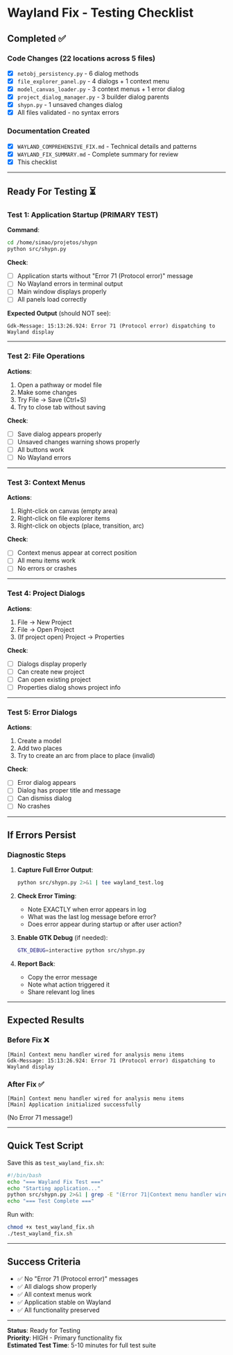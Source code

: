 # Wayland Fix - Testing Checklist

## Completed ✅

### Code Changes (22 locations across 5 files)

- [x] `netobj_persistency.py` - 6 dialog methods
- [x] `file_explorer_panel.py` - 4 dialogs + 1 context menu
- [x] `model_canvas_loader.py` - 3 context menus + 1 error dialog
- [x] `project_dialog_manager.py` - 3 builder dialog parents
- [x] `shypn.py` - 1 unsaved changes dialog
- [x] All files validated - no syntax errors

### Documentation Created

- [x] `WAYLAND_COMPREHENSIVE_FIX.md` - Technical details and patterns
- [x] `WAYLAND_FIX_SUMMARY.md` - Complete summary for review
- [x] This checklist

---

## Ready For Testing ⏳

### Test 1: Application Startup (PRIMARY TEST)

**Command**:
```bash
cd /home/simao/projetos/shypn
python src/shypn.py
```

**Check**:
- [ ] Application starts without "Error 71 (Protocol error)" message
- [ ] No Wayland errors in terminal output
- [ ] Main window displays properly
- [ ] All panels load correctly

**Expected Output** (should NOT see):
```
Gdk-Message: 15:13:26.924: Error 71 (Protocol error) dispatching to Wayland display
```

---

### Test 2: File Operations

**Actions**:
1. Open a pathway or model file
2. Make some changes
3. Try File → Save (Ctrl+S)
4. Try to close tab without saving

**Check**:
- [ ] Save dialog appears properly
- [ ] Unsaved changes warning shows properly
- [ ] All buttons work
- [ ] No Wayland errors

---

### Test 3: Context Menus

**Actions**:
1. Right-click on canvas (empty area)
2. Right-click on file explorer items
3. Right-click on objects (place, transition, arc)

**Check**:
- [ ] Context menus appear at correct position
- [ ] All menu items work
- [ ] No errors or crashes

---

### Test 4: Project Dialogs

**Actions**:
1. File → New Project
2. File → Open Project
3. (If project open) Project → Properties

**Check**:
- [ ] Dialogs display properly
- [ ] Can create new project
- [ ] Can open existing project
- [ ] Properties dialog shows project info

---

### Test 5: Error Dialogs

**Actions**:
1. Create a model
2. Add two places
3. Try to create an arc from place to place (invalid)

**Check**:
- [ ] Error dialog appears
- [ ] Dialog has proper title and message
- [ ] Can dismiss dialog
- [ ] No crashes

---

## If Errors Persist

### Diagnostic Steps

1. **Capture Full Error Output**:
   ```bash
   python src/shypn.py 2>&1 | tee wayland_test.log
   ```

2. **Check Error Timing**:
   - Note EXACTLY when error appears in log
   - What was the last log message before error?
   - Does error appear during startup or after user action?

3. **Enable GTK Debug** (if needed):
   ```bash
   GTK_DEBUG=interactive python src/shypn.py
   ```

4. **Report Back**:
   - Copy the error message
   - Note what action triggered it
   - Share relevant log lines

---

## Expected Results

### Before Fix ❌
```
[Main] Context menu handler wired for analysis menu items
Gdk-Message: 15:13:26.924: Error 71 (Protocol error) dispatching to Wayland display
```

### After Fix ✅
```
[Main] Context menu handler wired for analysis menu items
[Main] Application initialized successfully
```
(No Error 71 message!)

---

## Quick Test Script

Save this as `test_wayland_fix.sh`:
```bash
#!/bin/bash
echo "=== Wayland Fix Test ==="
echo "Starting application..."
python src/shypn.py 2>&1 | grep -E "(Error 71|Context menu handler wired|Application initialized)"
echo "=== Test Complete ==="
```

Run with:
```bash
chmod +x test_wayland_fix.sh
./test_wayland_fix.sh
```

---

## Success Criteria

- ✅ No "Error 71 (Protocol error)" messages
- ✅ All dialogs show properly
- ✅ All context menus work
- ✅ Application stable on Wayland
- ✅ All functionality preserved

---

**Status**: Ready for Testing  
**Priority**: HIGH - Primary functionality fix  
**Estimated Test Time**: 5-10 minutes for full test suite

